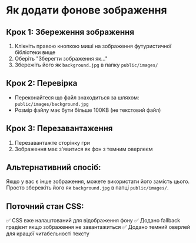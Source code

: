 # Як додати фонове зображення

## Крок 1: Збереження зображення
1. Клікніть правою кнопкою миші на зображення футуристичної бібліотеки вище
2. Оберіть "Зберегти зображення як..." 
3. Збережіть його як `background.jpg` в папку `public/images/`

## Крок 2: Перевірка
- Переконайтеся що файл знаходиться за шляхом: `public/images/background.jpg`
- Розмір файлу має бути більше 100KB (не текстовий файл)

## Крок 3: Перезавантаження
1. Перезавантажте сторінку гри
2. Зображення має з'явитися як фон з темним оверлеєм

## Альтернативний спосіб:
Якщо у вас є інше зображення, можете використати його замість цього.
Просто збережіть його як `background.jpg` в папці `public/images/`.

## Поточний стан CSS:
✅ CSS вже налаштований для відображення фону
✅ Додано fallback градієнт якщо зображення не завантажиться
✅ Додано темний оверлей для кращої читабельності тексту 